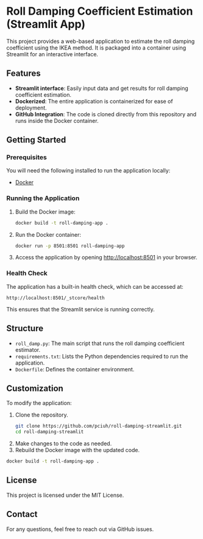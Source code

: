 # Roll Damping Coefficient Estimation (Streamlit App)

This project provides a web-based application to estimate the roll damping coefficient using the IKEA method. It is packaged into a container using Streamlit for an interactive interface.

## Features

- **Streamlit interface**: Easily input data and get results for roll damping coefficient estimation.
- **Dockerized**: The entire application is containerized for ease of deployment.
- **GitHub Integration**: The code is cloned directly from this repository and runs inside the Docker container.

## Getting Started

### Prerequisites

You will need the following installed to run the application locally:

- [Docker](https://docs.docker.com/get-docker/)

### Running the Application

1. Build the Docker image:

   ```bash
   docker build -t roll-damping-app .
   ```

2. Run the Docker container:

   ```bash
   docker run -p 8501:8501 roll-damping-app
   ```

3. Access the application by opening [http://localhost:8501](http://localhost:8501) in your browser.

### Health Check

The application has a built-in health check, which can be accessed at:

```
http://localhost:8501/_stcore/health
```

This ensures that the Streamlit service is running correctly.

## Structure

- `roll_damp.py`: The main script that runs the roll damping coefficient estimator.
- `requirements.txt`: Lists the Python dependencies required to run the application.
- `Dockerfile`: Defines the container environment.

## Customization

To modify the application:

1. Clone the repository.
   ```bash
   git clone https://github.com/pciuh/roll-damping-streamlit.git
   cd roll-damping-streamlit
   ```
2. Make changes to the code as needed.
3. Rebuild the Docker image with the updated code.

```bash
docker build -t roll-damping-app .
```

## License

This project is licensed under the MIT License.

## Contact

For any questions, feel free to reach out via GitHub issues.
